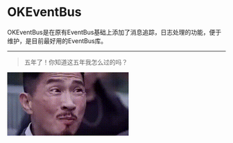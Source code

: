 # OKEventBus
OKEventBus是在原有EventBus基础上添加了消息追踪，日志处理的功能，便于维护，是目前最好用的EventBus库。

----

> 五年了！你知道这五年我怎么过的吗？

![pic](https://raw.githubusercontent.com/AweiLoveAndroid/OKEventBus/master/pics/5nian.gif)